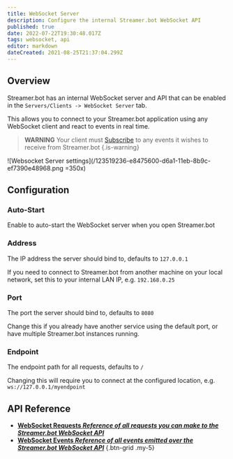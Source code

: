 ```yaml
---
title: WebSocket Server
description: Configure the internal Streamer.bot WebSocket API
published: true
date: 2022-07-22T19:30:48.017Z
tags: websocket, api
editor: markdown
dateCreated: 2021-08-25T21:37:04.299Z
---
```


## Overview

Streamer.bot has an internal WebSocket server and API that can be enabled in the `Servers/Clients -> WebSocket Server` tab.

This allows you to connect to your Streamer.bot application using any WebSocket client and react to events in real time.

> **WARNING**
> Your client must [Subscribe](/Servers-Clients/WebSocket-Server/Requests#subscribe) to any events it wishes to receive from Streamer.bot
{.is-warning}

![Websocket Server settings](/123519236-e8475600-d6a1-11eb-8b9c-ef7390e48968.png =350x)

## Configuration
### Auto-Start
Enable to auto-start the WebSocket server when you open Streamer.bot

### Address
The IP address the server should bind to, defaults to `127.0.0.1`

If you need to connect to Streamer.bot from another machine on your local network, set this to your internal LAN IP, e.g. `192.168.0.25`

### Port
The port the server should bind to, defaults to `8080`

Change this if you already have another service using the default port, or have multiple Streamer.bot instances running.

### Endpoint
The endpoint path for all requests, defaults to `/`

Changing this will require you to connect at the configured location, e.g. `ws://127.0.0.1/myendpoint`


## API Reference

- [<i class="mdi mdi-upload-network primary--text"></i> **WebSocket Requests *Reference of all requests you can make to the Streamer.bot WebSocket API***](/Servers-Clients/WebSocket-Server/Requests)
- [<i class="mdi mdi-download-network primary--text"></i> **WebSocket Events *Reference of all events emitted over the Streamer.bot WebSocket API***](/Servers-Clients/WebSocket-Server/Events)
{.btn-grid .my-5}

